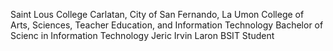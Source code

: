  Saint Lous College
 Carlatan, City of San Fernando, La Umon
 College of Arts, Sciences, Teacher Education, and Information Technology
 Bachelor of Scienc in Information Technology 
 Jeric Irvin Laron
 BSIT Student